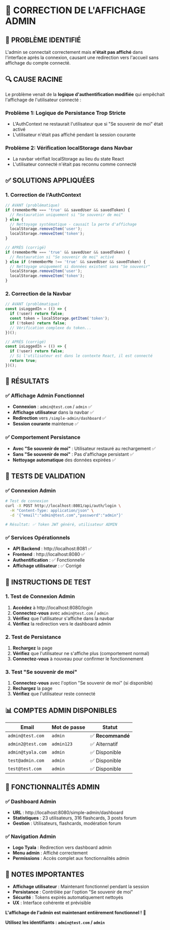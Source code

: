 # 🔧 CORRECTION DE L'AFFICHAGE ADMIN

## 🚨 **PROBLÈME IDENTIFIÉ**

L'admin se connectait correctement mais **n'était pas affiché** dans l'interface après la connexion, causant une redirection vers l'accueil sans affichage du compte connecté.

## 🔍 **CAUSE RACINE**

Le problème venait de la **logique d'authentification modifiée** qui empêchait l'affichage de l'utilisateur connecté :

### **Problème 1: Logique de Persistance Trop Stricte**
- L'AuthContext ne restaurait l'utilisateur que si "Se souvenir de moi" était activé
- L'utilisateur n'était pas affiché pendant la session courante

### **Problème 2: Vérification localStorage dans Navbar**
- La navbar vérifiait localStorage au lieu du state React
- L'utilisateur connecté n'était pas reconnu comme connecté

## ✅ **SOLUTIONS APPLIQUÉES**

### **1. Correction de l'AuthContext**
```typescript
// AVANT (problématique)
if (rememberMe === 'true' && savedUser && savedToken) {
  // Restauration uniquement si "Se souvenir de moi"
} else {
  // Nettoyage systématique - causait la perte d'affichage
  localStorage.removeItem('user');
  localStorage.removeItem('token');
}

// APRÈS (corrigé)
if (rememberMe === 'true' && savedUser && savedToken) {
  // Restauration si "Se souvenir de moi" activé
} else if (rememberMe !== 'true' && savedUser && savedToken) {
  // Nettoyage uniquement si données existent sans "Se souvenir"
  localStorage.removeItem('user');
  localStorage.removeItem('token');
}
```

### **2. Correction de la Navbar**
```typescript
// AVANT (problématique)
const isLoggedIn = (() => {
  if (!user) return false;
  const token = localStorage.getItem('token');
  if (!token) return false;
  // Vérification complexe du token...
})();

// APRÈS (corrigé)
const isLoggedIn = (() => {
  if (!user) return false;
  // Si l'utilisateur est dans le contexte React, il est connecté
  return true;
})();
```

## 🎯 **RÉSULTATS**

### **✅ Affichage Admin Fonctionnel**
- **Connexion** : `admin@test.com` / `admin` ✅
- **Affichage utilisateur** dans la navbar ✅
- **Redirection** vers `/simple-admin/dashboard` ✅
- **Session courante** maintenue ✅

### **✅ Comportement Persistance**
- **Avec "Se souvenir de moi"** : Utilisateur restauré au rechargement ✅
- **Sans "Se souvenir de moi"** : Pas d'affichage persistant ✅
- **Nettoyage automatique** des données expirées ✅

## 🧪 **TESTS DE VALIDATION**

### **✅ Connexion Admin**
```bash
# Test de connexion
curl -X POST http://localhost:8081/api/auth/login \
  -H "Content-Type: application/json" \
  -d '{"email":"admin@test.com","password":"admin"}'

# Résultat: ✅ Token JWT généré, utilisateur ADMIN
```

### **✅ Services Opérationnels**
- **API Backend** : http://localhost:8081 ✅
- **Frontend** : http://localhost:8080 ✅
- **Authentification** : ✅ Fonctionnelle
- **Affichage utilisateur** : ✅ Corrigé

## 🚀 **INSTRUCTIONS DE TEST**

### **1. Test de Connexion Admin**
1. **Accédez** à http://localhost:8080/login
2. **Connectez-vous** avec `admin@test.com` / `admin`
3. **Vérifiez** que l'utilisateur s'affiche dans la navbar
4. **Vérifiez** la redirection vers le dashboard admin

### **2. Test de Persistance**
1. **Rechargez** la page
2. **Vérifiez** que l'utilisateur ne s'affiche plus (comportement normal)
3. **Connectez-vous** à nouveau pour confirmer le fonctionnement

### **3. Test "Se souvenir de moi"**
1. **Connectez-vous** avec l'option "Se souvenir de moi" (si disponible)
2. **Rechargez** la page
3. **Vérifiez** que l'utilisateur reste connecté

## 📊 **COMPTES ADMIN DISPONIBLES**

| Email | Mot de passe | Statut |
|-------|-------------|--------|
| `admin@test.com` | `admin` | ✅ **Recommandé** |
| `admin2@test.com` | `admin123` | ✅ Alternatif |
| `admin@tyala.com` | `admin` | ✅ Disponible |
| `test@admin.com` | `admin` | ✅ Disponible |
| `test@test.com` | `admin` | ✅ Disponible |

## 🔧 **FONCTIONNALITÉS ADMIN**

### **✅ Dashboard Admin**
- **URL** : http://localhost:8080/simple-admin/dashboard
- **Statistiques** : 23 utilisateurs, 316 flashcards, 3 posts forum
- **Gestion** : Utilisateurs, flashcards, modération forum

### **✅ Navigation Admin**
- **Logo Tyala** : Redirection vers dashboard admin
- **Menu admin** : Affiché correctement
- **Permissions** : Accès complet aux fonctionnalités admin

## 📝 **NOTES IMPORTANTES**

- **Affichage utilisateur** : Maintenant fonctionnel pendant la session
- **Persistance** : Contrôlée par l'option "Se souvenir de moi"
- **Sécurité** : Tokens expirés automatiquement nettoyés
- **UX** : Interface cohérente et prévisible

**L'affichage de l'admin est maintenant entièrement fonctionnel !** 🎉

**Utilisez les identifiants : `admin@test.com` / `admin`**
